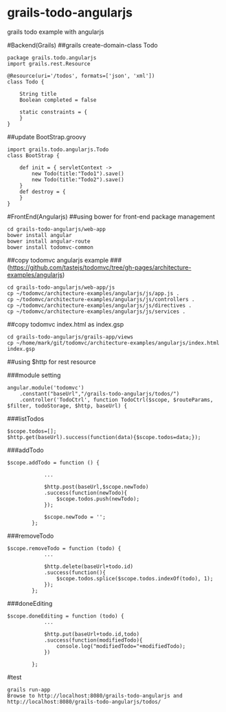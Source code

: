 grails-todo-angularjs
=====================

grails todo example with angularjs

#Backend(Grails)
##grails create-domain-class Todo 
```
package grails.todo.angularjs
import grails.rest.Resource

@Resource(uri='/todos', formats=['json', 'xml'])
class Todo {

	String title
    Boolean completed = false

    static constraints = {
    }
}
```

##update BootStrap.groovy
```
import grails.todo.angularjs.Todo
class BootStrap {

    def init = { servletContext ->
    	new Todo(title:"Todo1").save()
        new Todo(title:"Todo2").save()
    }
    def destroy = {
    }
}
```

#FrontEnd(Angularjs)
##using bower for front-end package management
```
cd grails-todo-angularjs/web-app
bower install angular
bower install angular-route
bower install todomvc-common
```

##copy todomvc angularjs example 
###(https://github.com/tastejs/todomvc/tree/gh-pages/architecture-examples/angularjs)
```
cd grails-todo-angularjs/web-app/js
cp ~/todomvc/architecture-examples/angularjs/js/app.js .
cp ~/todomvc/architecture-examples/angularjs/js/controllers .
cp ~/todomvc/architecture-examples/angularjs/js/directives .
cp ~/todomvc/architecture-examples/angularjs/js/services .
```

##copy todomvc index.html as index.gsp
```
cd grails-todo-angularjs/grails-app/views
cp ~/home/mark/git/todomvc/architecture-examples/angularjs/index.html index.gsp
```

##using $http for rest resource

###module setting
```
angular.module('todomvc')
	.constant("baseUrl","/grails-todo-angularjs/todos/")
	.controller('TodoCtrl', function TodoCtrl($scope, $routeParams, $filter, todoStorage, $http, baseUrl) {
```

###listTodos
```
$scope.todos=[];
$http.get(baseUrl).success(function(data){$scope.todos=data;});
```
###addTodo
```
$scope.addTodo = function () {

			...
			
			$http.post(baseUrl,$scope.newTodo)
			.success(function(newTodo){
				$scope.todos.push(newTodo);
			});

			$scope.newTodo = '';
		};
```
###removeTodo
```
$scope.removeTodo = function (todo) {
			...

			$http.delete(baseUrl+todo.id)
			.success(function(){
				$scope.todos.splice($scope.todos.indexOf(todo), 1);
			});
		};
```
###doneEditing
```
$scope.doneEditing = function (todo) {
			...

			$http.put(baseUrl+todo.id,todo)
			.success(function(modifiedTodo){
				console.log("modifiedTodo="+modifiedTodo);
			})

		};
```

#test
```
grails run-app
Browse to http://localhost:8080/grails-todo-angularjs and http://localhost:8080/grails-todo-angularjs/todos/
```
